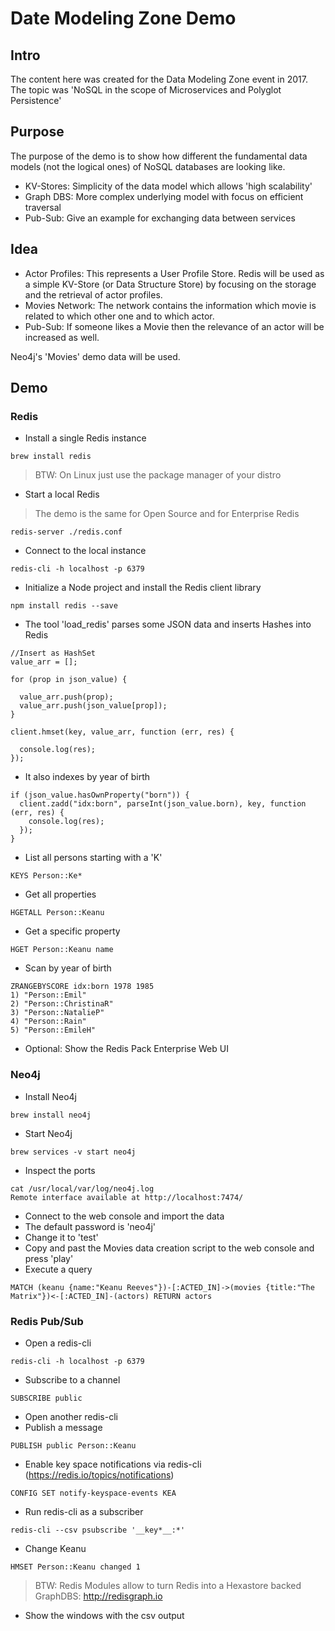 # Date Modeling Zone Demo

## Intro

The content here was created for the Data Modeling Zone event in 2017. The topic was 'NoSQL in the scope of Microservices and Polyglot Persistence'

## Purpose

The purpose of the demo is to show how different the fundamental data models (not the logical ones) of NoSQL databases are looking like.

* KV-Stores: Simplicity of the data model which allows 'high scalability'
* Graph DBS: More complex underlying model with focus on efficient traversal
* Pub-Sub: Give an example for exchanging data between services

## Idea

* Actor Profiles: This represents a User Profile Store. Redis will be used as a simple KV-Store (or Data Structure Store) by focusing on the storage and the retrieval of actor profiles.
* Movies Network: The network contains the information which movie is related to which other one and to which actor.
* Pub-Sub: If someone likes a Movie then the relevance of an actor will be increased as well.

Neo4j's 'Movies' demo data will be used.

## Demo

### Redis

* Install a single Redis instance

```
brew install redis
```

> BTW: On Linux just use the package manager of your distro


* Start a local Redis

> The demo is the same for Open Source and for Enterprise Redis

```
redis-server ./redis.conf 
```

* Connect to the local instance


```
redis-cli -h localhost -p 6379
```

* Initialize a Node project and install the Redis client library

```
npm install redis --save
```

* The tool 'load_redis' parses some JSON data and inserts Hashes into Redis

```
//Insert as HashSet
value_arr = [];

for (prop in json_value) {

  value_arr.push(prop);
  value_arr.push(json_value[prop]);
}

client.hmset(key, value_arr, function (err, res) {

  console.log(res);
});
```

* It also indexes by year of birth

```
if (json_value.hasOwnProperty("born")) {
  client.zadd("idx:born", parseInt(json_value.born), key, function (err, res) {
    console.log(res);
  });
}
```

* List all persons starting with a 'K'

```
KEYS Person::Ke*
```

* Get all properties

```
HGETALL Person::Keanu
``` 

* Get a specific property

```
HGET Person::Keanu name
```

* Scan by year of birth

```
ZRANGEBYSCORE idx:born 1978 1985
1) "Person::Emil"
2) "Person::ChristinaR"
3) "Person::NatalieP"
4) "Person::Rain"
5) "Person::EmileH"
```

* Optional: Show the Redis Pack Enterprise Web UI



### Neo4j

* Install Neo4j

```
brew install neo4j
```

* Start Neo4j

```
brew services -v start neo4j
```

* Inspect the ports

```
cat /usr/local/var/log/neo4j.log
Remote interface available at http://localhost:7474/
```

* Connect to the web console and import the data
* The default password is 'neo4j'
* Change it to 'test'
* Copy and past the Movies data creation script to the web console and press 'play'
* Execute a query

```
MATCH (keanu {name:"Keanu Reeves"})-[:ACTED_IN]->(movies {title:"The Matrix"})<-[:ACTED_IN]-(actors) RETURN actors
```

### Redis Pub/Sub

* Open a redis-cli

```
redis-cli -h localhost -p 6379
```

* Subscribe to a channel

```
SUBSCRIBE public
```

* Open another redis-cli
* Publish a message

```
PUBLISH public Person::Keanu 
```

* Enable key space notifications via redis-cli (https://redis.io/topics/notifications)

```
CONFIG SET notify-keyspace-events KEA
```

* Run redis-cli as a subscriber

```
redis-cli --csv psubscribe '__key*__:*'
```

* Change Keanu

```
HMSET Person::Keanu changed 1
```

> BTW: Redis Modules allow to turn Redis into a Hexastore backed GraphDBS: http://redisgraph.io

* Show the windows with the csv output
